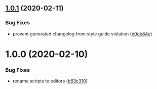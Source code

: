 ## [1.0.1](https://github.com/dry-python/editors/compare/1.0.0...1.0.1) (2020-02-11)

### Bug Fixes

- prevent generated changelog from style guide violation ([b0eb84e](https://github.com/dry-python/editors/commit/b0eb84e4d923934de4a13c8a0947075bba669eb8))

# 1.0.0 (2020-02-10)

### Bug Fixes

- rename scripts to editors ([b63c310](https://github.com/dry-python/editors/commit/b63c3106311db501ee62e250d66130b75d2802cf))
